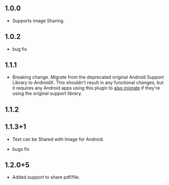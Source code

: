 ## 1.0.0

* Supports image Sharing.

## 1.0.2

* bug fix

## 1.1.1

* Breaking change. Migrate from the deprecated original Android Support Library to AndroidX. This shouldn't result in any functional changes, but it requires   any Android apps using this plugin to [also migrate](https://developer.android.com/jetpack/androidx/migrate) if they're using the original support library.

## 1.1.2

## 1.1.3+1

* Text can be Shared with Image for Android.

* bugs fix

## 1.2.0+5

* Added support to share pdf/file.